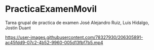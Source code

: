 # PracticaExamenMovil
Tarea grupal de practica de examen
José Alejandro Ruiz,
Luis Hidalgo,
Jostin Duant




https://user-images.githubusercontent.com/78327930/206305891-ac45fdd9-07c2-4b52-9960-005d13fbf7b5.mp4



